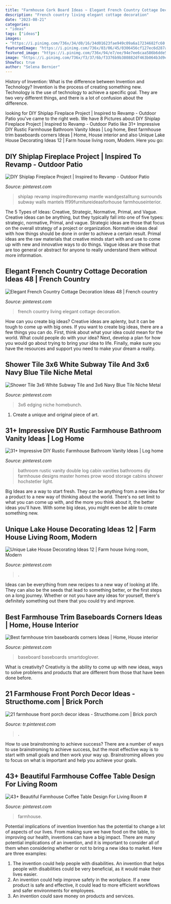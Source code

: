 ```yaml
---
title: "Farmhouse Cork Board Ideas ~ Elegant French Country Cottage Decoration Ideas 48"
description: "French country living elegant cottage decoration"
date: "2023-08-21"
categories:
- "ideas"
tags: ["ideas"]
images:
- "https://i.pinimg.com/736x/34/d0/16/34d01623fae949c09a6a17234682fc60.jpg"
featuredImage: "https://i.pinimg.com/736x/03/06/45/0306456cf127ec6d287ae14346e67200.jpg"
featured_image: "https://i.pinimg.com/736x/94/e7/ee/94e7ee6caa586b6dde58a931f0e0fe31.jpg"
image: "https://i.pinimg.com/736x/f3/37/6b/f3376b9b380882df463b064b3d9c301a.jpg"
ShowToc: true
author: "Selena Bernier"
---
```



History of Invention: What is the difference between Invention and Technology?
Invention is the process of creating something new. Technology is the use of technology to achieve a specific goal. They are two very different things, and there is a lot of confusion about the difference.

	

		
looking for DIY Shiplap Fireplace Project | Inspired to Revamp - Outdoor Patio you've came to the right web. We have 8 Pictures about DIY Shiplap Fireplace Project | Inspired to Revamp - Outdoor Patio like 31+ Impressive DIY Rustic Farmhouse Bathroom Vanity Ideas | Log home, Best farmhouse trim baseboards corners Ideas | Home, House interior and also Unique Lake House Decorating Ideas 12 | Farm house living room, Modern. Here you go:
		
    
## DIY Shiplap Fireplace Project | Inspired To Revamp - Outdoor Patio

<img loading=lazy src="https://i.pinimg.com/736x/03/06/45/0306456cf127ec6d287ae14346e67200.jpg" onerror="this.onerror=null;this.src='https://tse2.mm.bing.net/th?id=OIP.WcBSrz3eopwgwIydXRng-AHaJ3&amp;pid=15.1';" alt="DIY Shiplap Fireplace Project | Inspired to Revamp - Outdoor Patio">

_Source: pinterest.com_

>shiplap revamp inspiredtorevamp mantle wandgestalltung surrounds subway walls mantels ff99furnitureideasforhouse farmhouseinterior. 

	

The 5 Types of Ideas: Creative, Strategic, Normative, Primal, and Vague.
Creative ideas can be anything, but they typically fall into one of five types: strategic, normative, Primal, and vague. 
Strategic ideas are those that focus on the overall strategy of a project or organization. Normative ideas deal with how things should be done in order to achieve a certain result. Primal ideas are the raw materials that creative minds start with and use to come up with new and innovative ways to do things. Vague ideas are those that are too general or abstract for anyone to really understand them without more information.

    
## Elegant French Country Cottage Decoration Ideas 48 | French Country

<img loading=lazy src="https://i.pinimg.com/736x/34/d0/16/34d01623fae949c09a6a17234682fc60.jpg" onerror="this.onerror=null;this.src='https://tse1.mm.bing.net/th?id=OIP.Ut_RcTXeoE0eIguAeOBMVAHaKk&amp;pid=15.1';" alt="Elegant French Country Cottage Decoration Ideas 48 | French country">

_Source: pinterest.com_

>french country living elegant cottage decoration. 

	

How can you create big ideas?
Creative ideas are aplenty, but it can be tough to come up with big ones. If you want to create big ideas, there are a few things you can do. First, think about what your idea could mean for the world. What could people do with your idea? Next, develop a plan for how you would go about trying to bring your idea to life. Finally, make sure you have the resources and support you need to make your dream a reality.

    
## Shower Tile 3x6 White Subway Tile And 3x6 Navy Blue Tile Niche Metal

<img loading=lazy src="https://i.pinimg.com/736x/9f/a5/50/9fa550505a1d5dca15521fd84d8705e0.jpg" onerror="this.onerror=null;this.src='https://tse3.mm.bing.net/th?id=OIP.D7giD2TrZ5EVam8FiI3HRwHaLH&amp;pid=15.1';" alt="Shower Tile 3x6 White Subway Tile and 3x6 Navy Blue Tile Niche Metal">

_Source: pinterest.com_

>3x6 edging niche homebunch. 

	

1. Create a unique and original piece of art.

    
## 31+ Impressive DIY Rustic Farmhouse Bathroom Vanity Ideas | Log Home

<img loading=lazy src="https://i.pinimg.com/736x/cf/21/3b/cf213b6a078a056996675ece44b6a5ea.jpg" onerror="this.onerror=null;this.src='https://tse4.mm.bing.net/th?id=OIP.qORgnngq4SNm_gK1uQ1B4wHaK5&amp;pid=15.1';" alt="31+ Impressive DIY Rustic Farmhouse Bathroom Vanity Ideas | Log home">

_Source: pinterest.com_

>bathroom rustic vanity double log cabin vanities bathrooms diy farmhouse designs master homes prow wood storage cabins shower hochstetler light. 

	

Big Ideas are a way to start fresh. They can be anything from a new idea for a product to a new way of thinking about the world. There's no set limit to what you can come up with, and the more you think about it, the better ideas you'll have. With some big ideas, you might even be able to create something new.

    
## Unique Lake House Decorating Ideas 12 | Farm House Living Room, Modern

<img loading=lazy src="https://i.pinimg.com/736x/94/e7/ee/94e7ee6caa586b6dde58a931f0e0fe31.jpg" onerror="this.onerror=null;this.src='https://tse2.mm.bing.net/th?id=OIP.O3i3wmRac4RcvQDoU6yAbwHaLH&amp;pid=15.1';" alt="Unique Lake House Decorating Ideas 12 | Farm house living room, Modern">

_Source: pinterest.com_

>. 

	

Ideas can be everything from new recipes to a new way of looking at life. They can also be the seeds that lead to something better, or the first steps on a long journey. Whether or not you have any ideas for yourself, there's definitely something out there that you could try and improve.

    
## Best Farmhouse Trim Baseboards Corners Ideas | Home, House Interior

<img loading=lazy src="https://i.pinimg.com/736x/60/b0/d0/60b0d03a0ba1475cef7db3c89fc93bd5.jpg" onerror="this.onerror=null;this.src='https://tse2.mm.bing.net/th?id=OIP.fezpCR4e5p1S4CHdpOC7wwAAAA&amp;pid=15.1';" alt="Best farmhouse trim baseboards corners Ideas | Home, House interior">

_Source: pinterest.com_

>baseboard baseboards smartdoglover. 

	

What is creativity?
Creativity is the ability to come up with new ideas, ways to solve problems and products that are different from those that have been done before.

    
## 21 Farmhouse Front Porch Decor Ideas - Structhome.com | Brick Porch

<img loading=lazy src="https://i.pinimg.com/736x/f3/37/6b/f3376b9b380882df463b064b3d9c301a.jpg" onerror="this.onerror=null;this.src='https://tse4.mm.bing.net/th?id=OIP.wVQVH6poJolK9UgLATLEeQHaK9&amp;pid=15.1';" alt="21 farmhouse front porch decor ideas - Structhome.com | Brick porch">

_Source: tr.pinterest.com_

>. 

	

How to use brainstroming to achieve success?
There are a number of ways to use brainstroming to achieve success, but the most effective way is to start with small goals and then work your way up. Brainstroming allows you to focus on what is important and help you achieve your goals.

    
## 43+ Beautiful Farmhouse Coffee Table Design For Living Room #

<img loading=lazy src="https://i.pinimg.com/736x/e1/e4/f1/e1e4f101b14f9bc75a44872c23209bc0.jpg" onerror="this.onerror=null;this.src='https://tse2.mm.bing.net/th?id=OIP.inZPryD8MJIdKfbWKLvnIwHaJ4&amp;pid=15.1';" alt="43+ Beautiful Farmhouse Coffee Table Design For Living Room #">

_Source: pinterest.com_

>farmhouse. 

	

Potential implications of invention
Invention has the potential to change a lot of aspects of our lives. From making sure we have food on the table, to improving our health, inventions can have a big impact. There are many potential implications of an invention, and it is important to consider all of them when considering whether or not to bring a new idea to market. Here are three examples: 
1. The invention could help people with disabilities. An invention that helps people with disabilities could be very beneficial, as it would make their lives easier. 
2. An invention could help improve safety in the workplace. If a new product is safe and effective, it could lead to more efficient workflows and safer environments for employees. 
3. An invention could save money on products and services.


